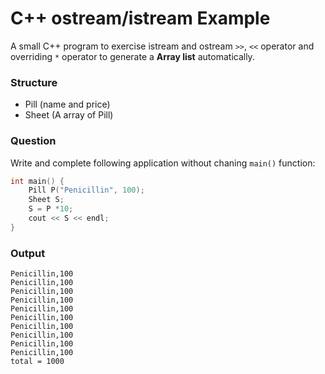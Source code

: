 # C++ ostream/istream Example

A small C++ program to exercise istream and ostream `>>`, `<<` operator and overriding `*` operator to generate a **Array list** automatically.

### Structure

- Pill (name and price)
- Sheet (A array of Pill)

### Question

Write and complete following application without chaning `main()` function:

```cpp
int main() {
	Pill P("Penicillin", 100);
	Sheet S;
	S = P *10;
	cout << S << endl;
}
```

### Output

```
Penicillin,100
Penicillin,100
Penicillin,100
Penicillin,100
Penicillin,100
Penicillin,100
Penicillin,100
Penicillin,100
Penicillin,100
Penicillin,100
total = 1000
```
